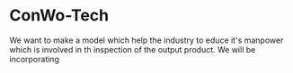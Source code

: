 # ConWo-Tech
We want to make a model which help the industry to educe it's manpower which is involved in th inspection of the output product.
We will be incorporating 
